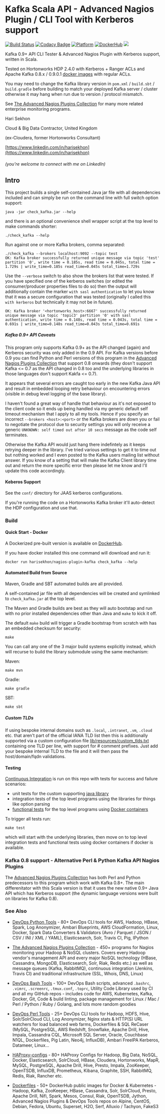 Kafka Scala API - Advanced Nagios Plugin / CLI Tool with Kerberos support
==============================
[![Build Status](https://travis-ci.org/HariSekhon/Nagios-Plugin-Kafka.svg?branch=master)](https://travis-ci.org/HariSekhon/Nagios-Plugin-Kafka)
[![Codacy Badge](https://api.codacy.com/project/badge/Grade/de500bf4f90d401ba5c98ed903c8a612)](https://www.codacy.com/app/harisekhon/nagios-plugin-kafka)
[![Platform](https://img.shields.io/badge/platform-Linux%20%7C%20OS%20X-blue.svg)](https://github.com/harisekhon/nagios-plugin-kafka)
[![DockerHub](https://img.shields.io/badge/docker-available-blue.svg)](https://hub.docker.com/r/harisekhon/nagios-plugins/)
[![](https://images.microbadger.com/badges/image/harisekhon/nagios-plugin-kafka.svg)](http://microbadger.com/#/images/harisekhon/nagios-plugin-kafka)
<!--
[![Dependency Status](https://www.versioneye.com/user/projects/57616d340a82b200276f6669/badge.svg)](https://www.versioneye.com/user/projects/57616d340a82b200276f6669)
-->

Kafka 0.9+ API CLI Tester & Advanced Nagios Plugin with Kerberos support, written in Scala.

Tested on Hortonworks HDP 2.4.0 with Kerberos + Ranger ACLs and Apache Kafka 0.8.x / 0.9.0.1 [docker images](https://hub.docker.com/r/harisekhon/kafka) with regular ACLs.

You may need to change the Kafka library version in `pom.xml` / `build.sbt` / `build.gradle` before building to match your deployed Kafka server / cluster otherwise it may hang when run due to version / protocol mismatch.
<!--
Testing shows it does take an extra second to negotiate the Kerberos authentication so make sure not to set ```--timeout``` to less than 2 secs if using Kerberos.
-->
See [The Advanced Nagios Plugins Collection](https://github.com/harisekhon/nagios-plugins#advanced-nagios-plugins-collection) for many more related enterprise monitoring programs.

Hari Sekhon

Cloud & Big Data Contractor, United Kingdom

(ex-Cloudera, former Hortonworks Consultant)

[https://www.linkedin.com/in/harisekhon](https://www.linkedin.com/in/harisekhon)
###### (you're welcome to connect with me on LinkedIn)

## Intro

This project builds a single self-contained Java jar file with all dependencies included and can simply be run on the command line with full switch option support:
```
java -jar check_kafka.jar --help
```

and there is an optional convenience shell wrapper script at the top level to make commands shorter:
```
./check_kafka --help
```

Run against one or more Kafka brokers, comma separated:
```
./check_kafka --brokers localhost:9092 --topic test
OK: Kafka broker successfully returned unique message via topic 'test' partition '0', write time = 0.185s, read time = 0.045s, total time = 1.729s | write_time=0.185s read_time=0.045s total_time=1.729s
```

Use the ```--verbose``` switch to also show the brokers list that were tested. If you have specified one of the kerberos switches (or edited the consumer/producer properties files to do so) then the output will additionally contain the marker ```with sasl authentication``` to let you know that it was a secure configuration that was tested (originally I called this ```with kerberos``` but technically it may not be in future).
```
OK: Kafka broker '<hortonworks_host>:6667' successfully returned unique message via topic 'topic3' partition '0' with sasl authentication, write time = 0.148s, read time = 0.043s, total time = 0.691s | write_time=0.148s read_time=0.043s total_time=0.691s
```

##### Kafka 0.9+ API Caveats

This program only supports Kafka 0.9+ as the API changed (again) and Kerberos security was only added in the 0.9 API. For Kafka versions before 0.9 you can find Python and Perl versions of this program in the [Advanced Nagios Plugins Collection](https://github.com/harisekhon/nagios-plugins#advanced-nagios-plugins-collection) that support 0.8 onwards (they dosn't support Kafka <= 0.7 as the API changed in 0.8 too and the underlying libraries in those languages don't support Kakfa <= 0.7).

It appears that several errors are caught too early in the new Kafka Java API and result in embedded looping retry behaviour on encountering errors (visible in debug level logging of the base library).

I haven't found a great way of handle that behaviour as it's not exposed to the client code so it ends up being handled via my generic default self timeout mechanism that I apply to all my tools. Hence if you specify an incorrect ```--brokers <host>:<port>``` or the Kafka brokers are down you or fail to negotiate the protocol due to security settings you will only receive a generic ```UNKNOWN: self timed out after 10 secs``` message as the code self terminates.

Otherwise the Kafka API would just hang there indefintely as it keeps retrying deeper in the library. I've tried various settings to get it to time out but nothing worked and I even posted to the Kafka users mailing list without answer. If you know of a setting that will make the Kafka Client library time out and return the more specific error then please let me know and I'll update this code accordingly.

#### Keberos Support

See the ```conf/``` directory for JAAS kerberos configurations.

If you're running the code on a Hortonworks Kafka broker it'll auto-detect the HDP configuration and use that.

### Build

#### Quick Start - Docker

A Dockerized pre-built version is available on [DockerHub](https://hub.docker.com/r/harisekhon/nagios-plugin-kafka).

If you have docker installed this one command will download and run it:
```
docker run harisekhon/nagios-plugin-kafka check_kafka --help
```

#### Automated Build from Source

Maven, Gradle and SBT automated builds are all provided.

A self-contained jar file with all dependencies will be created and symlinked to ```check_kafka.jar``` at the top level.

The Maven and Gradle builds are best as they will auto bootstap and run with no prior installed dependencies other than Java and ```make``` to kick it off.

The default ```make``` build will trigger a Gradle bootstrap from scratch with has an embedded checksum for security:

```
make
```

You can call any one of the 3 major build systems explicitly instead, which will recurse to build the library submodule using the same mechanism:

Maven:

```
make mvn
```

Gradle:

```
make gradle
```

SBT:

```
make sbt
```

##### Custom TLDs #####

If using bespoke internal domains such as `.local`, `.intranet`, `.vm`, `.cloud` etc. that aren't part of the official IANA TLD list then this is additionally supported via a custom configuration file [lib/resources/custom_tlds.txt](https://github.com/HariSekhon/lib-java/blob/master/src/main/resources/tlds-alpha-by-domain.txt) containing one TLD per line, with support for # comment prefixes. Just add your bespoke internal TLD to the file and it will then pass the host/domain/fqdn validations.

#### Testing

[Continuous Integration](https://travis-ci.org/HariSekhon/nagios-plugin-kafka) is run on this repo with tests for success and failure scenarios:
- unit tests for the custom supporting [java library](https://github.com/harisekhon/lib-java)
- integration tests of the top level programs using the libraries for things like option parsing
- [functional tests](https://github.com/HariSekhon/nagios-plugin-kafka/tree/master/tests) for the top level programs using [Docker containers](https://hub.docker.com/u/harisekhon/)

To trigger all tests run:

```
make test
```

which will start with the underlying libraries, then move on to top level integration tests and functional tests using docker containers if docker is available.

### Kafka 0.8 support - Alternative Perl & Python Kafka API Nagios Plugins

The [Advanced Nagios Plugins Collection](https://github.com/harisekhon/nagios-plugins#advanced-nagios-plugins-collection) has both Perl and Python predecessors to this program which work with Kafka 0.8+. The main differenitator with this Scala version is that it uses the new native 0.9+ Java API which has Kerberos support (the dynamic language versions were built on libraries for Kafka 0.8).

### See Also

* [DevOps Python Tools](https://github.com/harisekhon/devops-python-tools) - 80+ DevOps CLI tools for AWS, Hadoop, HBase, Spark, Log Anonymizer, Ambari Blueprints, AWS CloudFormation, Linux, Docker, Spark Data Converters & Validators (Avro / Parquet / JSON / CSV / INI / XML / YAML), Elasticsearch, Solr, Travis CI, Pig, IPython

* [The Advanced Nagios Plugins Collection](https://github.com/harisekhon/nagios-plugins) - 450+ programs for Nagios monitoring your Hadoop & NoSQL clusters. Covers every Hadoop vendor's management API and every major NoSQL technology (HBase, Cassandra, MongoDB, Elasticsearch, Solr, Riak, Redis etc.) as well as message queues (Kafka, RabbitMQ), continuous integration (Jenkins, Travis CI) and traditional infrastructure (SSL, Whois, DNS, Linux)

* [DevOps Bash Tools](https://github.com/harisekhon/devops-bash-tools) - 100+ DevOps Bash scripts, advanced `.bashrc`, `.vimrc`, `.screenrc`, `.tmux.conf`, `.toprc`, Utility Code Library used by CI and all my GitHub repos - includes code for AWS, Kubernetes, Kafka, Docker, Git, Code & build linting, package management for Linux / Mac / Perl / Python / Ruby / Golang, and lots more random goodies

* [DevOps Perl Tools](https://github.com/harisekhon/perl-tools) - 25+ DevOps CLI tools for Hadoop, HDFS, Hive, Solr/SolrCloud CLI, Log Anonymizer, Nginx stats & HTTP(S) URL watchers for load balanced web farms, Dockerfiles & SQL ReCaser (MySQL, PostgreSQL, AWS Redshift, Snowflake, Apache Drill, Hive, Impala, Cassandra CQL, Microsoft SQL Server, Oracle, Couchbase N1QL, Dockerfiles, Pig Latin, Neo4j, InfluxDB), Ambari FreeIPA Kerberos, Datameer, Linux...

* [HAProxy-configs](https://github.com/harisekhon/haproxy-configs) - 80+ HAProxy Configs for Hadoop, Big Data, NoSQL, Docker, Elasticsearch, SolrCloud, HBase, Cloudera, Hortonworks, MapR, MySQL, PostgreSQL, Apache Drill, Hive, Presto, Impala, ZooKeeper, OpenTSDB, InfluxDB, Prometheus, Kibana, Graphite, SSH, RabbitMQ, Redis, Riak, Rancher etc.

* [Dockerfiles](https://github.com/HariSekhon/Dockerfiles) - 50+ DockerHub public images for Docker & Kubernetes - Hadoop, Kafka, ZooKeeper, HBase, Cassandra, Solr, SolrCloud, Presto, Apache Drill, Nifi, Spark, Mesos, Consul, Riak, OpenTSDB, Jython, Advanced Nagios Plugins & DevOps Tools repos on Alpine, CentOS, Debian, Fedora, Ubuntu, Superset, H2O, Serf, Alluxio / Tachyon, FakeS3
